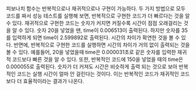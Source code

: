 피보나치 함수는 반복적으로나 재귀적으로나 구현이 가능하다. 
두 가지 방법으로 모두 코드를 짜서 성능 테스트를 실행해 보면, 반복적으로 구현한 코드가 더 빠르다는 것을 알 수 있다. 
재귀적으로 구현한 코드는 숫자가 커지면 커질수록 시간이 점점 오래걸리는 것을 알 수 있다. 
숫자 20을 넣었을 땐, time이 0.006513이 출력된다.
하지만 숫자를 35를 입력하게 되면 time이 2.599892로 출력된다. 
시간의 차이가 확연한 것을 볼 수 있다. 
반면에, 반복적으로 구현한 코드를 실행하면 시간의 차이가 거의 없이 출력되는 것을 볼 수 있다.
예를들어, 20을 넣었을때 time은 0.000031초로 같은 숫자를 입력한 재귀적 코드보다 빠른 것을 알 수 있다.
또한, 반복적인 코드에 150을 넣었을 때의 time은 0.000055로 출력된다. 
숫자가 더 커져도 시간은 비슷하게 출력 되는 것으로 보아 반복 적인 코드는 실행 시간이 얼마 안 걸린다는 것이다. 
이는 반복적인 코드가 재귀적인 코드보다 더 효율적이라는 결과가 나온다.
